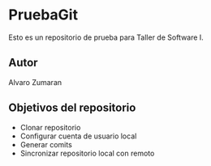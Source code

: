 # PruebaGit

Esto es un repositorio de prueba para Taller de Software I.

## Autor

Alvaro Zumaran

## Objetivos del repositorio

* Clonar repositorio 
* Configurar cuenta de usuario local
* Generar comits
* Sincronizar repositorio local con remoto
